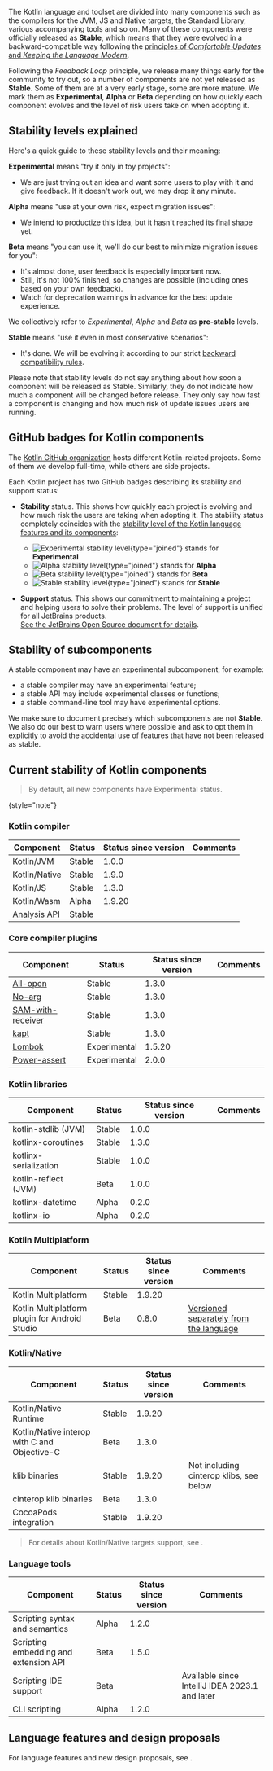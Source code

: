 [//]: # (title: Stability of Kotlin components)

The Kotlin language and toolset are divided into many components such as the compilers for the JVM, JS and Native targets,
the Standard Library, various accompanying tools and so on.
Many of these components were officially released as **Stable**, which means that they were evolved 
in a backward-compatible way following the [principles of _Comfortable Updates_ and _Keeping the Language Modern_](kotlin-evolution-principles.md).

Following the _Feedback Loop_ principle, we release many things early for the community to try out, 
so a number of components are not yet released as **Stable**.
Some of them are at a very early stage, some are more mature. 
We mark them as **Experimental**, **Alpha** or **Beta** depending on how quickly each component evolves
and the level of risk users take on when adopting it.

## Stability levels explained

Here's a quick guide to these stability levels and their meaning:

**Experimental** means "try it only in toy projects":
  * We are just trying out an idea and want some users to play with it and give feedback. If it doesn't work out, we may drop it any minute.

**Alpha** means "use at your own risk, expect migration issues": 
  * We intend to productize this idea, but it hasn't reached its final shape yet.

**Beta** means "you can use it, we'll do our best to minimize migration issues for you": 
  * It's almost done, user feedback is especially important now.
  * Still, it's not 100% finished, so changes are possible (including ones based on your own feedback).
  * Watch for deprecation warnings in advance for the best update experience.

We collectively refer to _Experimental_, _Alpha_ and _Beta_ as **pre-stable** levels.

<a name="stable"/>

**Stable** means "use it even in most conservative scenarios":
  * It's done. We will be evolving it according to our strict [backward compatibility rules](https://kotlinfoundation.org/language-committee-guidelines/).

Please note that stability levels do not say anything about how soon a component will be released as Stable. Similarly, they do not indicate how much a component will be changed before release. They only say how fast a component is changing and how much risk of update issues users are running.

## GitHub badges for Kotlin components

The [Kotlin GitHub organization](https://github.com/Kotlin) hosts different Kotlin-related projects.
Some of them we develop full-time, while others are side projects.

Each Kotlin project has two GitHub badges describing its stability and support status:

* **Stability** status. This shows how quickly each project is evolving and how much risk the users are taking when adopting it.
  The stability status completely coincides with the [stability level of the Kotlin language features and its components](#stability-levels-explained):
    * ![Experimental stability level](https://kotl.in/badges/experimental.svg){type="joined"} stands for **Experimental**
    * ![Alpha stability level](https://kotl.in/badges/alpha.svg){type="joined"} stands for **Alpha**
    * ![Beta stability level](https://kotl.in/badges/beta.svg){type="joined"} stands for **Beta**
    * ![Stable stability level](https://kotl.in/badges/stable.svg){type="joined"} stands for **Stable**

* **Support** status. This shows our commitment to maintaining a project and helping users to solve their problems.
  The level of support is unified for all JetBrains products.  
  [See the JetBrains Open Source document for details](https://github.com/JetBrains#jetbrains-on-github).

## Stability of subcomponents

A stable component may have an experimental subcomponent, for example:
* a stable compiler may have an experimental feature;
* a stable API may include experimental classes or functions;
* a stable command-line tool may have experimental options.

We make sure to document precisely which subcomponents are not **Stable**.
We also do our best to warn users where possible and ask to opt them in explicitly 
to avoid the accidental use of features that have not been released as stable.

## Current stability of Kotlin components

> By default, all new components have Experimental status.
> 
{style="note"}

### Kotlin compiler

| **Component**                                                       | **Status** | **Status since version** | **Comments** |
|---------------------------------------------------------------------|------------|--------------------------|--------------|
| Kotlin/JVM                                                          | Stable     | 1.0.0                    |              |
| Kotlin/Native                                                       | Stable     | 1.9.0                    |              |
| Kotlin/JS                                                           | Stable     | 1.3.0                    |              |
| Kotlin/Wasm                                                         | Alpha      | 1.9.20                   |              |
| [Analysis API](https://kotlin.github.io/analysis-api/index_md.html) | Stable     |                          |              |

### Core compiler plugins

| **Component**                                    | **Status**   | **Status since version** | **Comments** |
|--------------------------------------------------|--------------|--------------------------|--------------|
| [All-open](all-open-plugin.md)                   | Stable       | 1.3.0                    |              |
| [No-arg](no-arg-plugin.md)                       | Stable       | 1.3.0                    |              |
| [SAM-with-receiver](sam-with-receiver-plugin.md) | Stable       | 1.3.0                    |              |
| [kapt](kapt.md)                                  | Stable       | 1.3.0                    |              |
| [Lombok](lombok.md)                              | Experimental | 1.5.20                   |              |
| [Power-assert](power-assert.md)                  | Experimental | 2.0.0                    |              |

### Kotlin libraries

| **Component**         | **Status** | **Status since version** | **Comments** |
|-----------------------|------------|--------------------------|--------------|
| kotlin-stdlib (JVM)   | Stable     | 1.0.0                    |              |
| kotlinx-coroutines    | Stable     | 1.3.0                    |              |
| kotlinx-serialization | Stable     | 1.0.0                    |              |
| kotlin-reflect (JVM)  | Beta       | 1.0.0                    |              |
| kotlinx-datetime      | Alpha      | 0.2.0                    |              |
| kotlinx-io            | Alpha      | 0.2.0                    |              |

### Kotlin Multiplatform 

| **Component**                                    | **Status**   | **Status since version** | **Comments**                                                               |
|--------------------------------------------------|--------------|--------------------------|----------------------------------------------------------------------------|
| Kotlin Multiplatform                             | Stable       | 1.9.20                   |                                                                            |
| Kotlin Multiplatform plugin for Android Studio   | Beta         | 0.8.0                    | [Versioned separately from the language](multiplatform-plugin-releases.md) |

### Kotlin/Native

| **Component**                                | **Status** | **Status since version** | **Comments**                            |
|----------------------------------------------|------------|--------------------------|-----------------------------------------|
| Kotlin/Native Runtime                        | Stable     | 1.9.20                   |                                         |
| Kotlin/Native interop with C and Objective-C | Beta       | 1.3.0                    |                                         |
| klib binaries                                | Stable     | 1.9.20                   | Not including cinterop klibs, see below |
| cinterop klib binaries                       | Beta       | 1.3.0                    |                                         |
| CocoaPods integration                        | Stable     | 1.9.20                   |                                         |

> For details about Kotlin/Native targets support, see [](native-target-support.md).

### Language tools

| **Component**                         | **Status**   | **Status since version** | **Comments**                                   |
|---------------------------------------|--------------|--------------------------|------------------------------------------------|
| Scripting syntax and semantics        | Alpha        | 1.2.0                    |                                                |
| Scripting embedding and extension API | Beta         | 1.5.0                    |                                                |
| Scripting IDE support                 | Beta         |                          | Available since IntelliJ IDEA 2023.1 and later |
| CLI scripting                         | Alpha        | 1.2.0                    |                                                |

## Language features and design proposals

For language features and new design proposals, see [](kotlin-language-features-and-proposals.md).